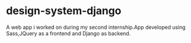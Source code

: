 # design-system-django

A web app i worked on during my second internship.App developed using Sass,JQuery as a frontend and Django as backend.
